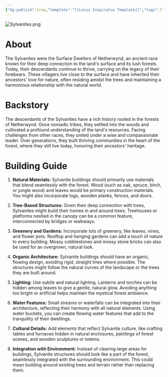 ```yaml
---
{"dg-publish":true,"template":"[[Locus Inspiratus Template]]","tags":["Netherwynd"],"permalink":"/500-family/story-building/netherwynd/sylvanites/","dgPassFrontmatter":true}
---
```


![Sylvanites.png](/img/user/104%20Attachments/Sylvanites.png)
# About
The Sylvanites were the Surface Dwellers of Netherwynd, an ancient race known for their deep connection to the land's surface and its lush forests. Today, their descendants continue to thrive, carrying on the legacy of their forebears. These villagers live close to the surface and have inherited their ancestors' love for nature, often residing amidst the trees and maintaining a harmonious relationship with the natural world.
# Backstory
The descendants of the Sylvanites have a rich history rooted in the forests of Netherwynd. Once nomadic tribes, they settled into the woods and cultivated a profound understanding of the land's resources. Facing challenges from other races, they united under a wise and compassionate leader. Over generations, they built thriving communities in the heart of the forest, where they still live today, honoring their ancestors' heritage.



# Building Guide
1. **Natural Materials:** Sylvanite buildings should primarily use materials that blend seamlessly with the forest. Wood (such as oak, spruce, birch, or jungle wood) and leaves would be primary construction materials. You might also incorporate logs, wooden planks, fences, and doors.
    
2. **Tree-Based Structures:** Given their deep connection with trees, Sylvanites might build their homes in and around trees. Treehouses or platforms nestled in the canopy can be a common feature, interconnected by bridges or walkways.
    
3. **Greenery and Gardens:** Incorporate lots of greenery, like leaves, vines, and flower pots. Rooftop and hanging gardens can add a touch of nature to every building. Mossy cobblestones and mossy stone bricks can also be used for an overgrown, natural look.
    
4. **Organic Architecture:** Sylvanite buildings should have an organic, flowing design, avoiding rigid, straight lines where possible. The structures might follow the natural curves of the landscape or the trees they are built around.
    
5. **Lighting:** Use subtle and natural lighting. Lanterns and torches can be hidden among leaves to give a gentle, natural glow. Avoiding anything too bright or artificial helps maintain the mystical forest ambiance.
    
6. **Water Features:** Small streams or waterfalls can be integrated into their architecture, reflecting their harmony with all natural elements. Using water buckets, you can create flowing water features that add to the tranquility of their dwellings.
    
7. **Cultural Details:** Add elements that reflect Sylvanite culture, like crafting tables and furnaces hidden in natural enclosures, paintings of forest scenes, and wooden sculptures or totems.
    
8. **Integration with Environment:** Instead of clearing large areas for buildings, Sylvanite structures should look like a part of the forest, seamlessly integrated with the surrounding environment. This could mean building around existing trees and terrain rather than replacing them.
